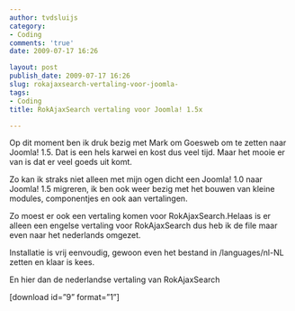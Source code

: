 ```yaml
---
author: tvdsluijs
category:
- Coding
comments: 'true'
date: 2009-07-17 16:26

layout: post
publish_date: 2009-07-17 16:26
slug: rokajaxsearch-vertaling-voor-joomla-
tags:
- Coding
title: RokAjaxSearch vertaling voor Joomla! 1.5x

---
```

Op dit moment ben ik druk bezig met Mark om Goesweb om te zetten naar Joomla!
1.5. Dat is een hels karwei en kost dus veel tijd. Maar het mooie er van is
dat er veel goeds uit komt.  
  
Zo kan ik straks niet alleen met mijn ogen dicht een Joomla! 1.0 naar Joomla!
1.5 migreren, ik ben ook weer bezig met het bouwen van kleine modules,
componentjes en ook aan vertalingen.  
  
Zo moest er ook een vertaling komen voor RokAjaxSearch.Helaas is er alleen een
engelse vertaling voor RokAjaxSearch dus heb ik de file maar even naar het
nederlands omgezet.  
  
Installatie is vrij eenvoudig, gewoon even het bestand in /languages/nl-NL
zetten en klaar is kees.  
  
En hier dan de nederlandse vertaling van RokAjaxSearch  
  
[download id=”9” format=”1”]

